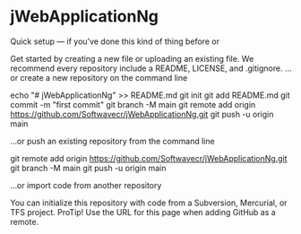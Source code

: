 # jWebApplicationNg
Quick setup — if you’ve done this kind of thing before
or

Get started by creating a new file or uploading an existing file. We recommend every repository include a README, LICENSE, and .gitignore.
…or create a new repository on the command line

echo "# jWebApplicationNg" >> README.md
git init
git add README.md
git commit -m "first commit"
git branch -M main
git remote add origin https://github.com/Softwavecr/jWebApplicationNg.git
git push -u origin main
                

…or push an existing repository from the command line

git remote add origin https://github.com/Softwavecr/jWebApplicationNg.git
git branch -M main
git push -u origin main

…or import code from another repository

You can initialize this repository with code from a Subversion, Mercurial, or TFS project.
ProTip! Use the URL for this page when adding GitHub as a remote. 
